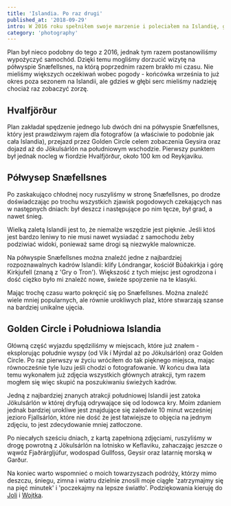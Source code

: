 ```yaml
---
title: 'Islandia. Po raz drugi'
published_at: '2018-09-29'
intro: W 2016 roku spełniłem swoje marzenie i poleciałem na Islandię, gdzie przez 7 dni jeździłem autostopem, biwakowałem w pięknych miejscach i fotografowałem niezwykłe krajobrazy. Od tamtego czasu miałem ogromną ochotę wrócić i w tym roku namówiłem Jolę i Wojtka na wspólny wyjazd.
category: 'photography'
---
```


Plan był nieco podobny do tego z 2016, jednak tym razem postanowiliśmy wypożyczyć samochód. Dzięki temu mogliśmy dorzucić wizytę na półwyspie Snæfellsnes, na którą poprzednim razem brakło mi czasu. Nie mieliśmy większych oczekiwań wobec pogody - końcówka września to już okres poza sezonem na Islandii, ale gdzieś w głębi serc mieliśmy nadzieję chociaż raz zobaczyć zorzę.

## Hvalfjörður

Plan zakładał spędzenie jednego lub dwóch dni na półwyspie Snæfellsnes, który jest prawdziwym rajem dla fotografów (a właściwie to podobnie jak cała Islandia), przejazd przez Golden Circle celem zobaczenia Geysira oraz dojazd aż do Jökulsárlón na południowym wschodzie. Pierwszy punktem był jednak nocleg w fiordzie Hvalfjörður, około 100 km od Reykjaviku.

<photo-lazy src="/stories/islandia-po-raz-drugi/391.jpg" padding-bottom="66.666"></photo-lazy>

<photo-lazy src="/stories/islandia-po-raz-drugi/394.jpg" padding-bottom="56.25"></photo-lazy>

<photo-lazy src="/stories/islandia-po-raz-drugi/395.jpg" padding-bottom="66.666"></photo-lazy>

<photo-lazy src="/stories/islandia-po-raz-drugi/396.jpg" padding-bottom="66.666"></photo-lazy>

<photo-lazy src="/stories/islandia-po-raz-drugi/397.jpg" padding-bottom="56.25"></photo-lazy>

## Półwysep Snæfellsnes

Po zaskakująco chłodnej nocy ruszyliśmy w stronę Snæfellsnes, po drodze doświadczając po trochu wszystkich zjawisk pogodowych czekających nas w następnych dniach: był deszcz i następujące po nim tęcze, był grad, a nawet śnieg.

<photo-lazy src="/stories/islandia-po-raz-drugi/399.jpg" padding-bottom="56.25"></photo-lazy>

<photo-lazy src="/stories/islandia-po-raz-drugi/400.jpg" padding-bottom="56.25"></photo-lazy>

<photo-lazy src="/stories/islandia-po-raz-drugi/402.jpg" padding-bottom="61"></photo-lazy>

<photo-lazy src="/stories/islandia-po-raz-drugi/413.jpg" padding-bottom="61"></photo-lazy>

Wielką zaletą Islandii jest to, że niemalże wszędzie jest pięknie. Jeśli ktoś jest bardzo leniwy to nie musi nawet wysiadać z samochodu żeby podziwiać widoki, ponieważ same drogi są niezwykle malownicze.

<photo-lazy src="/stories/islandia-po-raz-drugi/408.jpg" padding-bottom="66.666"></photo-lazy>

<photo-lazy src="/stories/islandia-po-raz-drugi/404.jpg" padding-bottom="66.666"></photo-lazy>

<photo-lazy src="/stories/islandia-po-raz-drugi/405.jpg" padding-bottom="66.666"></photo-lazy>

<photo-lazy src="/stories/islandia-po-raz-drugi/407.jpg" padding-bottom="66.666"></photo-lazy>

Na półwyspie Snæfellsnes można znaleźć jedne z najbardziej rozpoznawalnych kadrów Islandii: klify Lóndrangar, kościół Búðakirkja i górę Kirkjufell (znaną z 'Gry o Tron'). Większość z tych miejsc jest ogrodzona i dość ciężko było mi znaleźć nowe, świeże spojrzenie na te klasyki.

<photo-lazy src="/stories/islandia-po-raz-drugi/410.jpg" padding-bottom="66.666"></photo-lazy>

<photo-lazy src="/stories/islandia-po-raz-drugi/411.jpg" padding-bottom="150"></photo-lazy>

<photo-lazy src="/stories/islandia-po-raz-drugi/412.jpg" padding-bottom="150"></photo-lazy>

<photo-lazy src="/stories/islandia-po-raz-drugi/414.jpg" padding-bottom="150"></photo-lazy>

<photo-lazy src="/stories/islandia-po-raz-drugi/415.jpg" padding-bottom="150"></photo-lazy>

Mając trochę czasu warto pokręcić się po Snæfellsnes. Można znaleźć wiele mniej popularnych, ale równie urokliwych plaż, które stwarzają szanse na bardziej unikalne ujęcia.

<photo-lazy src="/stories/islandia-po-raz-drugi/417.jpg" padding-bottom="150"></photo-lazy>

<photo-lazy src="/stories/islandia-po-raz-drugi/418.jpg" padding-bottom="150"></photo-lazy>

<photo-lazy src="/stories/islandia-po-raz-drugi/419.jpg" padding-bottom="51.5"></photo-lazy>

<photo-lazy src="/stories/islandia-po-raz-drugi/420.jpg" padding-bottom="56.25"></photo-lazy>

## Golden Circle i Południowa Islandia

Główną część wyjazdu spędziliśmy w miejscach, które już znałem - eksplorując południe wyspy (od Vík í Mýrdal aż po Jökulsárlón) oraz Golden Circle. Po raz pierwszy w życiu wróciłem do tak pięknego miejsca, mając równocześnie tyle luzu jeśli chodzi o fotografowanie. W końcu dwa lata temu wykonałem już zdjęcia wszystkich głównych atrakcji, tym razem mogłem się więc skupić na poszukiwaniu świeżych kadrów.

<photo-lazy src="/stories/islandia-po-raz-drugi/425.jpg" padding-bottom="62"></photo-lazy>

<photo-lazy src="/stories/islandia-po-raz-drugi/426.jpg" padding-bottom="150"></photo-lazy>

<photo-lazy src="/stories/islandia-po-raz-drugi/427.jpg" padding-bottom="150"></photo-lazy>

<photo-lazy src="/stories/islandia-po-raz-drugi/428.jpg" padding-bottom="56.25"></photo-lazy>

<photo-lazy src="/stories/islandia-po-raz-drugi/429.jpg" padding-bottom="56.25"></photo-lazy>

Jedną z najbardziej znanych atrakcji południowej Islandii jest zatoka Jökulsárlón w której dryfują odrywające się od lodowca kry. Moim zdaniem jednak bardziej urokliwe jest znajdujące się zaledwie 10 minut wcześniej jezioro Fjallsárlón, które nie dość że jest łatwiejsze to objęcia na jednym zdjęciu, to jest zdecydowanie mniej zatłoczone.

<photo-lazy src="/stories/islandia-po-raz-drugi/431.jpg" padding-bottom="56.25"></photo-lazy>

<photo-lazy src="/stories/islandia-po-raz-drugi/432.jpg" padding-bottom="66.666"></photo-lazy>

<photo-lazy src="/stories/islandia-po-raz-drugi/433.jpg" padding-bottom="150"></photo-lazy>

<photo-lazy src="/stories/islandia-po-raz-drugi/434.jpg" padding-bottom="150"></photo-lazy>

<photo-lazy src="/stories/islandia-po-raz-drugi/435.jpg" padding-bottom="66.666"></photo-lazy>

Po niecałych sześciu dniach, z kartą zapełnioną zdjęciami, ruszyliśmy w drogę powrotną z Jökulsárlón na lotnisko w Keflaviku, zahaczając jeszcze o wąwóz Fjaðrárgljúfur, wodospad Gullfoss, Geysir oraz latarnię morską w Garður.

<photo-lazy src="/stories/islandia-po-raz-drugi/438.jpg" padding-bottom="66.666"></photo-lazy>

<photo-lazy src="/stories/islandia-po-raz-drugi/439.jpg" padding-bottom="66.666"></photo-lazy>

<photo-lazy src="/stories/islandia-po-raz-drugi/440.jpg" padding-bottom="66.666"></photo-lazy>

<photo-lazy src="/stories/islandia-po-raz-drugi/441.jpg" padding-bottom="66.666"></photo-lazy>

<photo-lazy src="/stories/islandia-po-raz-drugi/443.jpg" padding-bottom="66.666"></photo-lazy>

<photo-lazy src="/stories/islandia-po-raz-drugi/444.jpg" padding-bottom="66.666"></photo-lazy>

Na koniec warto wspomnieć o moich towarzyszach podróży, którzy mimo deszczu, śniegu, zimna i wiatru dzielnie znosili moje ciągłe 'zatrzymajmy się na pięć minutek' i 'poczekajmy na lepsze światło'. Podziękowania kieruję do [Joli](https://www.instagram.com/jolanta_lesniara/) i [Wojtka](https://www.instagram.com/wojtekmieszczak/).

<photo-lazy src="/stories/islandia-po-raz-drugi/446.jpg" padding-bottom="150"></photo-lazy>

<photo-lazy src="/stories/islandia-po-raz-drugi/447.jpg" padding-bottom="150"></photo-lazy>
